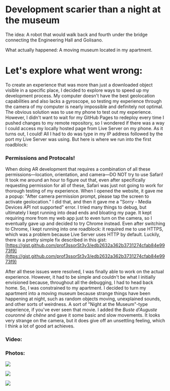 # Development scarier than a night at the museum

The idea: A robot that would walk back and fourth under the bridge connecting the Engineering Hall and Golisano.

What actually happened: A moving museum located in my apartment.

# Let's explore what went wrong:

To create an experience that was more than just a downloaded object visible in a specific place, I decided to explore ways to speed up my development process. My computer doesn't have the best geolocation capabilities and also lacks a gyroscope, so testing my experience through the camera of my computer is nearly impossible and definitely not optimal. The obvious solution was to use my phone to test out my experience. However, I didn't want to wait for my GitHub Pages to redeploy every time I pushed changes to my remote repository, so I wondered if there was a way I could access my locally hosted page from Live Server on my phone. As it turns out, I could! All I had to do was type in my IP address followed by the port my Live Server was using. But here is where we run into the first roadblock:

### Permissions and Protocals!

When doing AR development that requires a combination of all these permissions—location, orientation, and camera—DO NOT try to use Safari! It took me around an hour to figure out that, even after specifically requesting permission for all of these, Safari was just not going to work for thorough testing of my experience. When I opened the website, it gave me a popup: "After camera permission prompt, please tap the screen to activate geolocation." I did that, and then it gave me a "Sorry - Media Devices API not supported" error. I tried many things to debug, but ultimately I kept running into dead ends and bloating my page. It kept requiring more from my web app just to even turn on the camera, so I eventually gave up and decided to try Chrome instead. Even after switching to Chrome, I kept running into one roadblock: it required me to use HTTPS, which was a problem because Live Server uses HTTP by default. Luckily, there is a pretty simple fix described in this gist:[https://gist.github.com/prof3ssorSt3v3/edb2632a362b3731274cfab84e9973f9](https://gist.github.com/prof3ssorSt3v3/edb2632a362b3731274cfab84e9973f9)

After all these issues were resolved, I was finally able to work on the actual experience. However, it had to be simple and couldn't be what I initially envisioned because, throughout all the debugging, I had to head back home. So, I was constrained to my apartment. I decided to turn my apartment into a moving museum because strange things have been happening at night, such as random objects moving, unexplained sounds, and other sorts of weirdness. A sort of "Night at the Museum"-type experience, if you've ever seen that movie. I added the _Buste d'Auguste couronné de chêne_ and gave it some basic and slow movements. It looks very strange on the camera, but it does give off an unsettling feeling, which I think a lot of good art achieves.

### Video:

### Photos:

![](https://holocron.so/uploads/f80414dc-img-6264.png)

![](https://holocron.so/uploads/d36dccd4-img-6265.png)

![](https://holocron.so/uploads/53b01738-robot-sketch.jpg.jpeg)


